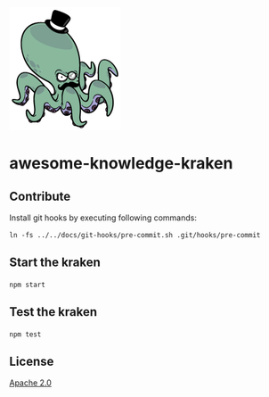 ![The Kraken](./docs/logo.png)

awesome-knowledge-kraken
======

## Contribute
Install git hooks by executing following commands:
```
ln -fs ../../docs/git-hooks/pre-commit.sh .git/hooks/pre-commit
```

## Start the kraken
```npm start```

## Test the kraken
```npm test```

## License
[Apache 2.0](LICENSE)